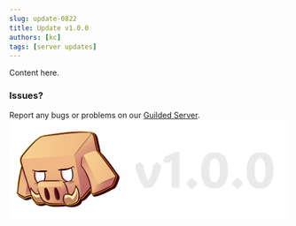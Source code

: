 ```yaml
---
slug: update-0822
title: Update v1.0.0
authors: [kc]
tags: [server updates]
---
```

<!-- Content -->
Content here.

<!-- Footer -->
### Issues? 
Report any bugs or problems on our [Guilded Server](https://www.guilded.gg/Piglins).
![Newsletter Image](./1.0.0.png)